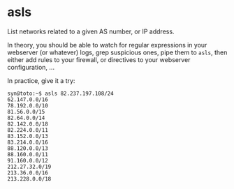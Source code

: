 # asls

List networks related to a given AS number, or IP address.

In theory, you should be able to watch for regular expressions in your webserver
(or whatever) logs, grep suspicious ones, pipe them to `asls`, then either add
rules to your firewall, or directives to your webserver configuration, ...

In practice, give it a try:

```
syn@toto:~$ asls 82.237.197.108/24
62.147.0.0/16
78.192.0.0/10
81.56.0.0/15
82.64.0.0/14
82.142.0.0/18
82.224.0.0/11
83.152.0.0/13
83.214.0.0/16
88.120.0.0/13
88.160.0.0/11
91.160.0.0/12
212.27.32.0/19
213.36.0.0/16
213.228.0.0/18
```
